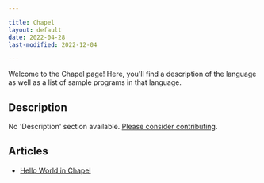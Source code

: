 ```yaml
---

title: Chapel
layout: default
date: 2022-04-28
last-modified: 2022-12-04

---
```


Welcome to the Chapel page! Here, you'll find a description of the language as well as a list of sample programs in that language.

## Description

No 'Description' section available. [Please consider contributing](https://github.com/TheRenegadeCoder/sample-programs-website).

## Articles

- [Hello World in Chapel](https://sampleprograms.io/projects/hello-world/chapel)